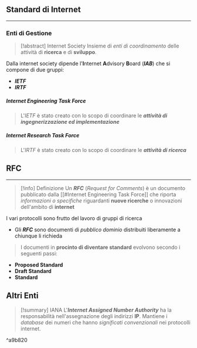 ## Standard di Internet
---
### Enti di Gestione
>[!abstract] Internet Society
>Insieme di *enti di coordinamento* delle attività di **ricerca** e di **sviluppo**.

Dalla internet society dipende l'**I**nternet **A**dvisory **B**oard (***IAB***) che si compone di due gruppi:
- ***IETF***
- ***IRTF***

##### Internet Engineering Task Force
>L'*IETF* è stato creato con lo scopo di coordinare le ***attività di ingegnerizzazione ed implementazione***

##### Internet Research Task Force
>L'*IRTF* è stato creato con lo scopo di coordinare le ***attività di ricerca***

## RFC
---
>[!info] Definizione
>Un ***RFC*** (*Request for Comments*) è un documento pubblicato dalla [[#Internet Engineering Task Force]] che riporta *informazioni o specifiche* riguardanti **nuove ricerche** o innovazioni dell'ambito di **internet**

I vari protocolli sono frutto del lavoro di gruppi di ricerca
- Gli ***RFC*** sono documenti di *pubblico dominio* distribuiti liberamente a chiunque li richieda

> I documenti in **procinto di diventare standard** evolvono secondo i seguenti passi:
- **Proposed Standard**
- **Draft Standard**
- **Standard**

## Altri Enti
>[!summary] IANA
>L'***Internet Assigned Number Authority*** ha la responsabilità nell'assegnazione degli indirizzi **IP**.
>Mantiene i *database* dei numeri che hanno *significati convenzionali* nei protocolli internet.

^a9b820

